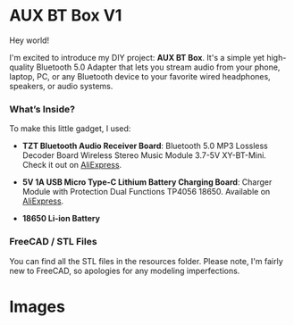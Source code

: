 # AUX BT Box V1

Hey world!

I'm excited to introduce my DIY project: **AUX BT Box**. It's a simple yet high-quality Bluetooth 5.0 Adapter that lets you stream audio from your phone, laptop, PC, or any Bluetooth device to your favorite wired headphones, speakers, or audio systems.

### What’s Inside?

To make this little gadget, I used:

- **TZT Bluetooth Audio Receiver Board**: Bluetooth 5.0 MP3 Lossless Decoder Board Wireless Stereo Music Module 3.7-5V XY-BT-Mini. Check it out on [AliExpress](https://www.aliexpress.com/item/1005002231624213.html).

- **5V 1A USB Micro Type-C Lithium Battery Charging Board**: Charger Module with Protection Dual Functions TP4056 18650. Available on [AliExpress](https://www.aliexpress.com/item/1005001961975062.html).

- **18650 Li-ion Battery**

### FreeCAD / STL Files

You can find all the STL files in the resources folder. Please note, I'm fairly new to FreeCAD, so apologies for any modeling imperfections.




# Images

[](https://raw.githubusercontent.com/tmollov/aux-bt-box-freecad/main/resources/images/img1.jpg)

[](https://raw.githubusercontent.com/tmollov/aux-bt-box-freecad/main/resources/images/img2.jpg)

[](https://raw.githubusercontent.com/tmollov/aux-bt-box-freecad/main/resources/images/img3.jpg)

[](https://raw.githubusercontent.com/tmollov/aux-bt-box-freecad/main/resources/images/img4.jpg)

[](https://raw.githubusercontent.com/tmollov/aux-bt-box-freecad/main/resources/images/img5.jpg)
